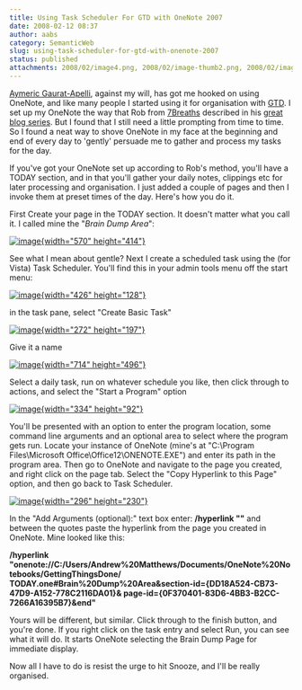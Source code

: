 ```yaml
---
title: Using Task Scheduler For GTD with OneNote 2007
date: 2008-02-12 08:37
author: aabs
category: SemanticWeb
slug: using-task-scheduler-for-gtd-with-onenote-2007
status: published
attachments: 2008/02/image4.png, 2008/02/image-thumb2.png, 2008/02/image.png, 2008/02/image-thumb.png, 2008/02/image-thumb3.png, 2008/02/image5.png, 2008/02/image-thumb4.png, 2008/02/image1.png, 2008/02/image-thumb5.png, 2008/02/image2.png, 2008/02/image3.png, 2008/02/image-thumb1.png
---
```


[Aymeric Gaurat-Apelli](http://aymeric.gaurat.net/), against my will, has got me hooked on using OneNote, and like many people I started using it for organisation with [GTD](http://www.google.com.au/url?sa=t&ct=res&cd=1&url=http%3A%2F%2Fen.wikipedia.org%2Fwiki%2FGetting_Things_Done&ei=SMmwR-ngHqTIswKI0qnwCQ&usg=AFQjCNHi9227WDd1uvPMy9kZTRrMcKJIxA&sig2=k1UKesK9RZVMxE_zsdAEXA). I set up my OneNote the way that Rob from [7Breaths](http://www.blog.7breaths.co.uk) described in his [great blog series](http://www.blog.7breaths.co.uk/2007/04/gtd-with-onenote-set-up.html). But I found that I still need a little prompting from time to time. So I found a neat way to shove OneNote in my face at the beginning and end of every day to 'gently' persuade me to gather and process my tasks for the day.

If you've got your OneNote set up according to Rob's method, you'll have a TODAY section, and in that you'll gather your daily notes, clippings etc for later processing and organisation. I just added a couple of pages and then I invoke them at preset times of the day. Here's how you do it.

First Create your page in the TODAY section. It doesn't matter what you call it. I called mine the "*Brain Dump Area*":

[![image]({static}2008/02/image-thumb.png){width="570" height="414"}]({static}2008/02/image.png)

See what I mean about gentle? Next I create a scheduled task using the (for Vista) Task Scheduler. You'll find this in your admin tools menu off the start menu:

[![image]({static}2008/02/image-thumb1.png){width="426" height="128"}]({static}2008/02/image1.png)

in the task pane, select "Create Basic Task"

[![image]({static}2008/02/image-thumb2.png){width="272" height="197"}]({static}2008/02/image2.png)

Give it a name

[![image]({static}2008/02/image-thumb3.png){width="714" height="496"}]({static}2008/02/image3.png)

Select a daily task, run on whatever schedule you like, then click through to actions, and select the "Start a Program" option

[![image]({static}2008/02/image-thumb4.png){width="334" height="92"}]({static}2008/02/image4.png)

You'll be presented with an option to enter the program location, some command line arguments and an optional area to select where the program gets run. Locate your instance of OneNote (mine's at "C:\\Program Files\\Microsoft Office\\Office12\\ONENOTE.EXE") and enter its path in the program area. Then go to OneNote and navigate to the page you created, and right click on the page tab. Select the "Copy Hyperlink to this Page" option, and then go back to Task Scheduler.

[![image]({static}2008/02/image-thumb5.png){width="296" height="230"}]({static}2008/02/image5.png)

In the "Add Arguments (optional):" text box enter: **/hyperlink ""** and between the quotes paste the hyperlink from the page you created in OneNote. Mine looked like this:

**/hyperlink "onenote://C:/Users/Andrew%20Matthews/Documents/OneNote%20Notebooks/GettingThingsDone/
TODAY.one\#Brain%20Dump%20Area&section-id={DD18A524-CB73-47D9-A152-778C2116DA01}&
page-id={0F370401-83D6-4BB3-B2CC-7266A16395B7}&end"**

Yours will be different, but similar. Click through to the finish button, and you're done. If you right click on the task entry and select Run, you can see what it will do. It starts OneNote selecting the Brain Dump Page for immediate display.

Now all I have to do is resist the urge to hit Snooze, and I'll be really organised.
